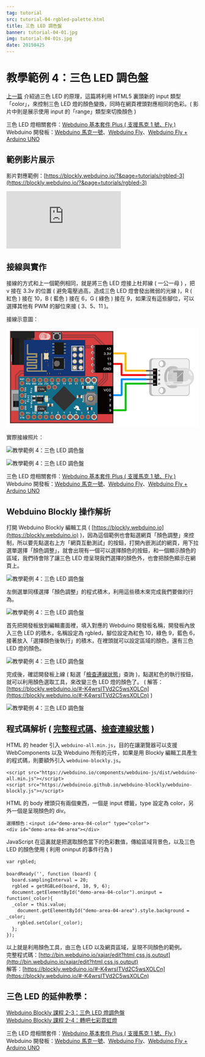 ```yaml
---
tag: tutorial
src: tutorial-04-rgbled-palette.html
title: 三色 LED 調色盤
banner: tutorial-04-01.jpg
img: tutorial-04-01s.jpg
date: 20150425
---
```


<!-- @@master  = ../../_layout.html-->

<!-- @@block  =  meta-->

<title>教學範例 4：三色 LED 調色盤 :::: Webduino = Web × Arduino</title>

<meta name="description" content="這一篇 Webduino 的範例，將要來更換部分接腳，並利用 Web 裡頭常見的 slider range ( 拉霸 )，來控制三色 LED 燈的顏色強弱，同時在網頁裡頭對應相同的色彩。">

<meta itemprop="description" content="這一篇 Webduino 的範例，將要來更換部分接腳，並利用 Web 裡頭常見的 slider range ( 拉霸 )，來控制三色 LED 燈的顏色強弱，同時在網頁裡頭對應相同的色彩。">

<meta property="og:description" content="這一篇 Webduino 的範例，將要來更換部分接腳，並利用 Web 裡頭常見的 slider range ( 拉霸 )，來控制三色 LED 燈的顏色強弱，同時在網頁裡頭對應相同的色彩。">

<meta property="og:title" content="教學範例 4：三色 LED 調色盤" >

<meta property="og:url" content="https://webduino.io/tutorials/tutorial-04-rgbled-palette.html">

<meta property="og:image" content="https://webduino.io/img/tutorials/tutorial-04-01s.jpg">

<meta itemprop="image" content="https://webduino.io/img/tutorials/tutorial-04-01s.jpg">

<include src="../_include-tutorials.html"></include>

<!-- @@close-->

<!-- @@block  =  preAndNext-->

<include src="../_include-tutorials-content.html"></include>

<!-- @@close-->



<!-- @@block  =  tutorials-->
# 教學範例 4：三色 LED 調色盤

[上一篇](tutorial-03-rgbled.html) 介紹過三色 LED 的原理，這篇將利用 HTML5 裏頭新的 input 類型「color」，來控制三色 LED 燈的顏色變換，同時在網頁裡頭對應相同的色彩。( 影片中則是展示使用 input 的「range」類型來切換顏色 )

<div class="buy-this">
	<span>三色 LED 燈相關套件：<a href="https://webduino.io/buy/webduino-package-plus.html" target="_blank">Webduino 基本套件 Plus ( 支援馬克 1 號、Fly )</a></span>
	<span>Webduino 開發板：<a href="https://webduino.io/buy/component-webduino-v1.html" target="_blank">Webduino 馬克一號</a>、<a href="https://webduino.io/buy/component-webduino-fly.html" target="_blank">Webduino Fly</a>、<a href="https://webduino.io/buy/component-webduino-uno-fly.html" target="_blank">Webduino Fly + Arduino UNO</a></span>
</div>

## 範例影片展示

影片對應範例：[https://blockly.webduino.io/?&page=tutorials/rgbled-3](https://blockly.webduino.io/?&page=tutorials/rgbled-3) 

<iframe class="youtube" src="https://www.youtube.com/embed/uSfBbvd4ViE" frameborder="0" allowfullscreen></iframe>

## 接線與實作

接線的方式和上一個範例相同，就是將三色 LED 燈接上杜邦線 ( 一公一母 ) ，把 v 接在 3.3v 的位置 ( 避免電壓過高，造成三色 LED 燈會發出微弱的光線 )，R ( 紅色 ) 接在 10，B ( 藍色 ) 接在 6，G ( 綠色 ) 接在 9，如果沒有這些腳位，可以選擇其他有 PWM 的腳位來接 ( 3、5、11 )。

接線示意圖：

![教學範例 4：三色 LED 調色盤](../img/tutorials/tutorial-04-02.jpg)

實際接線照片：

![教學範例 4：三色 LED 調色盤](../img/tutorials/tutorial-04-04.jpg)

![教學範例 4：三色 LED 調色盤](../img/tutorials/tutorial-04-03.jpg)

<div class="buy-this">
	<span>三色 LED 燈相關套件：<a href="https://webduino.io/buy/webduino-package-plus.html" target="_blank">Webduino 基本套件 Plus ( 支援馬克 1 號、Fly )</a></span>
	<span>Webduino 開發板：<a href="https://webduino.io/buy/component-webduino-v1.html" target="_blank">Webduino 馬克一號</a>、<a href="https://webduino.io/buy/component-webduino-fly.html" target="_blank">Webduino Fly</a>、<a href="https://webduino.io/buy/component-webduino-uno-fly.html" target="_blank">Webduino Fly + Arduino UNO</a></span>
</div>

## Webduino Blockly 操作解析

打開 Webduino Blockly 編輯工具 ( [https://blockly.webduino.io](https://blockly.webduino.io) )，因為這個範例也會點選網頁「顏色調整」來控制，所以要先點選右上方「網頁互動測試」的按鈕，打開內嵌測試的網頁，用下拉選單選擇「顏色調整」，就會出現有一個可以選擇顏色的按鈕，和一個顯示顏色的區域，我們待會除了讓三色 LED 燈呈現我們選擇的顏色外，也會把顏色顯示在網頁上。

![教學範例 4：三色 LED 調色盤](../img/tutorials/tutorial-04-05.jpg)

左側選單同樣選擇「顏色調整」的程式積木，利用這些積木來完成我們要做的行為。

![教學範例 4：三色 LED 調色盤](../img/tutorials/tutorial-04-06.jpg)

首先把開發板放到編輯畫面裡，填入對應的 Webduino 開發板名稱，開發板內放入三色 LED 的積木，名稱設定為 rgbled，腳位設定為紅色 10，綠色 9，藍色 6，接著放入「選擇顏色後執行」的積木，在裡頭就可以設定區域的顏色，還有三色 LED 燈的顏色。

![教學範例 4：三色 LED 調色盤](../img/tutorials/tutorial-04-07.jpg)

完成後，確認開發板上線 ( 點選「[檢查連線狀態](https://webduino.io/device.html)」查詢 )，點選紅色的執行按鈕，就可以利用顏色選取工具，來改變三色 LED 燈的顏色了。 
( 解答：[https://blockly.webduino.io/#-K4wrsITVd2C5wsXOLCn](https://blockly.webduino.io/#-K4wrsITVd2C5wsXOLCn) )

![教學範例 4：三色 LED 調色盤](../img/tutorials/tutorial-04-08.jpg)


## 程式碼解析 ( [完整程式碼](http://bin.webduino.io/xajar/edit?html,css,js,output)、[檢查連線狀態](https://webduino.io/device.html) )

HTML 的 header 引入 `webduino-all.min.js`，目的在讓瀏覽器可以支援 WebComponents 以及 Webduino 所有的元件，如果是用 Blockly 編輯工具產生的程式碼，則要額外引入 `webduino-blockly.js`。

	<script src="https://webduino.io/components/webduino-js/dist/webduino-all.min.js"></script>
	<script src="https://webduinoio.github.io/webduino-blockly/webduino-blockly.js"></script>

HTML 的 body 裡頭只有兩個東西，一個是 input 標籤，type 設定為 color，另外一個是呈現顏色的 div。

	選擇顏色：<input id="demo-area-04-color" type="color">
	<div id="demo-area-04-area"></div>

JavaScript 在這裏就是把選取顏色當下的色彩數值，傳給區域背景色，以及三色 LED 的顏色使用 ( 利用 oninput 的事件行為 )

	var rgbled;

	boardReady('', function (board) {
	  board.samplingInterval = 20;
	  rgbled = getRGBLed(board, 10, 9, 6);
	  document.getElementById("demo-area-04-color").oninput = function(_color){
	  _color = this.value;
	    document.getElementById("demo-area-04-area").style.background = _color;
	    rgbled.setColor(_color);
	  };
	});

以上就是利用顏色工具，由三色 LED 以及網頁區域，呈現不同顏色的範例。  
完整程式碼：[http://bin.webduino.io/xajar/edit?html,css,js,output](http://bin.webduino.io/xajar/edit?html,css,js,output)  
解答：[https://blockly.webduino.io/#-K4wrsITVd2C5wsXOLCn](https://blockly.webduino.io/#-K4wrsITVd2C5wsXOLCn)

## 三色 LED 的延伸教學：

[Webduino Blockly 課程 2-3：三色 LED 燈調色盤](https://blockly.webduino.io/?lang=zh-hant&page=tutorials/rgbled-3#-JvMsJupKMuIUdAJs_RK)  
[Webduino Blockly 課程 2-4：轉吧七彩霓虹燈](https://blockly.webduino.io/?lang=zh-hant&page=tutorials/rgbled-4#-JvMswgK2Q1h4GjAPx7u)

<div class="buy-this">
	<span>三色 LED 燈相關套件：<a href="https://webduino.io/buy/webduino-package-plus.html" target="_blank">Webduino 基本套件 Plus ( 支援馬克 1 號、Fly )</a></span>
	<span>Webduino 開發板：<a href="https://webduino.io/buy/component-webduino-v1.html" target="_blank">Webduino 馬克一號</a>、<a href="https://webduino.io/buy/component-webduino-fly.html" target="_blank">Webduino Fly</a>、<a href="https://webduino.io/buy/component-webduino-uno-fly.html" target="_blank">Webduino Fly + Arduino UNO</a></span>
</div>


<!-- @@close-->